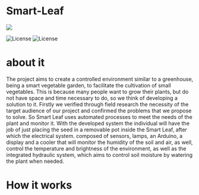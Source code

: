 # Smart-Leaf

<img src="./static/omnistack.png" align="center"></img>

<img alt="License" src="https://img.shields.io/github/license/F-V-group/Smart-Leaf">
<img alt="License" src="https://img.shields.io/badge/language-c%2B%2B-blue">

# about it

<p> 
  The project aims to create a controlled environment similar to a greenhouse, being a smart vegetable garden, to facilitate the cultivation of small vegetables. This is because many people want to grow their plants, but do not have space and time necessary to do, so we think of developing a solution to it. Firstly we verified through field research the necessity of the target audience of our project and confirmed the problems that we propose to solve. So Smart Leaf uses automated processes to meet the needs of the plant and monitor it. With the developed system the individual will have the job of just placing the seed in a removable pot inside the Smart Leaf, after which the electrical system. composed of sensors, lamps, an Arduino, a display and a cooler that will monitor the humidity of the soil and air, as well, control the temperature and brightness of the environment, as well as the integrated hydraulic system, which aims to control soil moisture by watering the plant when needed.
</p>

# How it works

<p>
  
</p>
